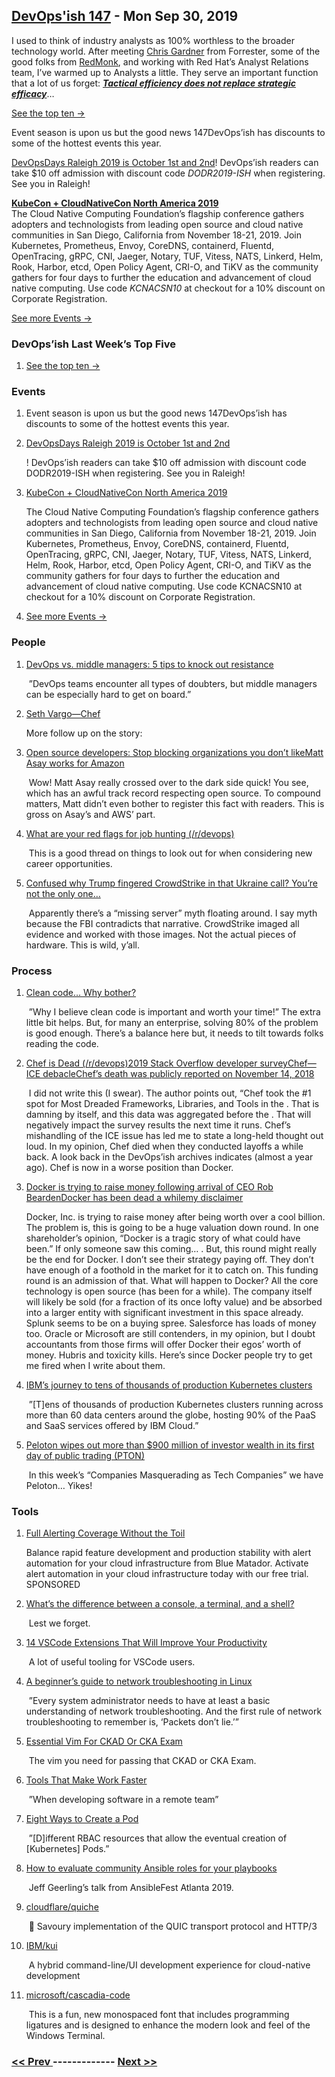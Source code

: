## [DevOps'ish 147](https://devopsish.com/147) - Mon Sep 30, 2019

I used to think of industry analysts as 100% worthless to the broader technology world. After meeting <a href="https://www.forrester.com/Chris-Gardner">Chris Gardner</a> from Forrester, some of the good folks from <a href="https://redmonk.com/">RedMonk</a>, and working with Red Hat’s Analyst Relations team, I’ve warmed up to Analysts a little. They serve an important function that a lot of us forget: <a href="https://chrisshort.net/tactical-efficiency-does-not-replace-strategic-efficacy/"><strong><em>Tactical efficiency does not replace strategic efficacy</em></strong></a>…

<a href="https://devopsish.com/147/notes/">See the top ten →</a>

Event season is upon us but the good news 147DevOps’ish has discounts to some of the hottest events this year.

<a href="https://devopsdays.org/events/2019-raleigh/welcome/">DevOpsDays Raleigh 2019 is October 1st and 2nd</a>! DevOps’ish readers can take $10 off admission with discount code <em>DODR2019-ISH</em> when registering. See you in Raleigh!

<a href="https://cshort.co/kcna19"><strong>KubeCon + CloudNativeCon North America 2019</strong></a><br/>The Cloud Native Computing Foundation’s flagship conference gathers adopters and technologists from leading open source and cloud native communities in San Diego, California from November 18-21, 2019. Join Kubernetes, Prometheus, Envoy, CoreDNS, containerd, Fluentd, OpenTracing, gRPC, CNI, Jaeger, Notary, TUF, Vitess, NATS, Linkerd, Helm, Rook, Harbor, etcd, Open Policy Agent, CRI-O, and TiKV as the community gathers for four days to further the education and advancement of cloud native computing. Use code <em>KCNACSN10</em> at checkout for a 10% discount on Corporate Registration.

<a href="https://devopsish.com/147/events/">See more Events →</a>

### DevOps’ish Last Week’s Top Five

1. [See the top ten →](https://devopsish.com/147/notes/)

    
### Events

1. []()

    Event season is upon us but the good news 147DevOps’ish has discounts to some of the hottest events this year.
1. [DevOpsDays Raleigh 2019 is October 1st and 2nd](https://devopsdays.org/events/2019-raleigh/welcome/)

    ! DevOps’ish readers can take $10 off admission with discount code DODR2019-ISH when registering. See you in Raleigh!
1. [KubeCon + CloudNativeCon North America 2019](https://cshort.co/kcna19)

    The Cloud Native Computing Foundation’s flagship conference gathers adopters and technologists from leading open source and cloud native communities in San Diego, California from November 18-21, 2019. Join Kubernetes, Prometheus, Envoy, CoreDNS, containerd, Fluentd, OpenTracing, gRPC, CNI, Jaeger, Notary, TUF, Vitess, NATS, Linkerd, Helm, Rook, Harbor, etcd, Open Policy Agent, CRI-O, and TiKV as the community gathers for four days to further the education and advancement of cloud native computing. Use code KCNACSN10 at checkout for a 10% discount on Corporate Registration.
1. [See more Events →](https://devopsish.com/147/events/)

    
### People

1. [DevOps vs. middle managers: 5 tips to knock out resistance](https://enterprisersproject.com/article/2019/9/devops-vs-middle-managers)

     ”DevOps teams encounter all types of doubters, but middle managers can be especially hard to get on board.”
1. [Seth Vargo—Chef](https://chrisshort.net/seth-vargo-says-hell-noputs-chef-on-ice/)

    More follow up on the  story:
1. [Open source developers: Stop blocking organizations you don’t likeMatt Asay works for Amazon](https://www.techrepublic.com/article/open-source-developers-stop-blocking-organizations-you-dont-like/)

     Wow! Matt Asay really crossed over to the dark side quick! You see,  which has an awful track record respecting open source. To compound matters, Matt didn’t even bother to register this fact with readers. This is gross on Asay’s and AWS’ part.
1. [What are your red flags for job hunting (/r/devops)](https://www.reddit.com/r/devops/comments/d8onnc/what_are_your_red_flags_for_job_hunting/)

     This is a good thread on things to look out for when considering new career opportunities.
1. [Confused why Trump fingered CrowdStrike in that Ukraine call? You’re not the only one…](https://www.theregister.co.uk/2019/09/25/crowdstrike_mention_in_ukraine/)

     Apparently there’s a “missing server” myth floating around. I say myth because the FBI contradicts that narrative. CrowdStrike imaged all evidence and worked with those images. Not the actual pieces of hardware. This is wild, y’all.
### Process

1. [Clean code… Why bother?](https://dev.to/paulasantamaria/clean-code-why-bother-21lo)

     ”Why I believe clean code is important and worth your time!” The extra little bit helps. But, for many an enterprise, solving 80% of the problem is good enough. There’s a balance here but, it needs to tilt towards folks reading the code.
1. [Chef is Dead (/r/devops)2019 Stack Overflow developer surveyChef—ICE debacleChef’s death was publicly reported on November 14, 2018](https://www.reddit.com/r/devops/comments/d7lzp4/chef_is_dead/)

     I did not write this (I swear). The author points out, “Chef took the #1 spot for Most Dreaded Frameworks, Libraries, and Tools in the . That is damning by itself, and this data was aggregated before the . That will negatively impact the survey results the next time it runs. Chef’s mishandling of the ICE issue has led me to state a long-held thought out loud. In my opinion, Chef died when they conducted layoffs a while back. A look back in the DevOps’ish archives indicates  (almost a year ago). Chef is now in a worse position than Docker.
1. [Docker is trying to raise money following arrival of CEO Rob BeardenDocker has been dead a whilemy disclaimer](https://www.cnbc.com/2019/09/27/docker-is-trying-to-raise-money-following-arrival-of-ceo-rob-bearden.html)

     Docker, Inc. is trying to raise money after being worth over a cool billion. The problem is, this is going to be a huge valuation down round. In one shareholder’s opinion, “Docker is a tragic story of what could have been.” If only someone saw this coming… . But, this round might really be the end for Docker. I don’t see their strategy paying off. They don’t have enough of a foothold in the market for it to catch on. This funding round is an admission of that. What will happen to Docker? All the core technology is open source (has been for a while). The company itself will likely be sold (for a fraction of its once lofty value) and be absorbed into a larger entity with significant investment in this space already. Splunk seems to be on a buying spree. Salesforce has loads of money too. Oracle or Microsoft are still contenders, in my opinion, but I doubt accountants from those firms will offer Docker their egos’ worth of money. Hubris and toxicity kills. Here’s  since Docker people try to get me fired when I write about them.
1. [IBM’s journey to tens of thousands of production Kubernetes clusters](https://www.tigera.io/blog/ibms-journey-to-tens-of-thousands-of-production-kubernetes-clusters/)

     ”[T]ens of thousands of production Kubernetes clusters running across more than 60 data centers around the globe, hosting 90% of the PaaS and SaaS services offered by IBM Cloud.”
1. [Peloton wipes out more than $900 million of investor wealth in its first day of public trading (PTON)](https://markets.businessinsider.com/news/stocks/peloton-stock-price-900-million-market-value-erased-after-ipo-2019-9-1028557770)

     In this week’s “Companies Masquerading as Tech Companies” we have Peloton… Yikes!
### Tools

1. [Full Alerting Coverage Without the Toil](https://www.bluematador.com/devopsish)

    Balance rapid feature development and production stability with alert automation for your cloud infrastructure from Blue Matador. Activate alert automation in your cloud infrastructure today with our free trial. SPONSORED
1. [What’s the difference between a console, a terminal, and a shell?](https://www.hanselman.com/blog/WhatsTheDifferenceBetweenAConsoleATerminalAndAShell.aspx)

     Lest we forget.
1. [14 VSCode Extensions That Will Improve Your Productivity](https://x-team.com/blog/14-vscode-extensions/)

     A lot of useful tooling for VSCode users.
1. [A beginner’s guide to network troubleshooting in Linux](https://www.redhat.com/sysadmin/beginners-guide-network-troubleshooting-linux)

     ”Every system administrator needs to have at least a basic understanding of network troubleshooting. And the first rule of network troubleshooting to remember is, ‘Packets don’t lie.’”
1. [Essential Vim For CKAD Or CKA Exam](https://blog.codonomics.com/2019/09/essential-vim-for-ckad-or-cka-exam.html)

     The vim you need for passing that CKAD or CKA Exam.
1. [Tools That Make Work Faster](https://blog.softwaremill.com/tools-that-make-work-faster-2c089ac902c9)

     ”When developing software in a remote team”
1. [Eight Ways to Create a Pod](https://securityboulevard.com/2019/09/eight-ways-to-create-a-pod/)

     ”[D]ifferent RBAC resources that allow the eventual creation of [Kubernetes] Pods.”
1. [How to evaluate community Ansible roles for your playbooks](https://www.jeffgeerling.com/blog/2019/how-evaluate-community-ansible-roles-your-playbooks)

     Jeff Geerling’s talk from AnsibleFest Atlanta 2019.
1. [cloudflare/quiche](https://github.com/cloudflare/quiche)

     🥧 Savoury implementation of the QUIC transport protocol and HTTP/3
1. [IBM/kui](https://github.com/IBM/kui)

     A hybrid command-line/UI development experience for cloud-native development
1. [microsoft/cascadia-code](https://github.com/microsoft/cascadia-code)

     This is a fun, new monospaced font that includes programming ligatures and is designed to enhance the modern look and feel of the Windows Terminal.

### [ << Prev ](devopsweekly-146.md) ------------- [ Next >> ](devopsweekly-148.md)